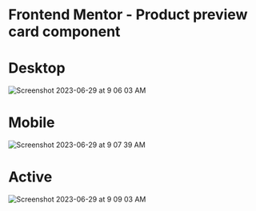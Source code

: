 # Frontend Mentor - Product preview card component

# Desktop 
![Screenshot 2023-06-29 at 9 06 03 AM](https://github.com/Mattrob10/FEM-product-preview-card-component/assets/110871707/c7640305-c79a-462a-bb6a-e003f05f6a04)
<br>
# Mobile
![Screenshot 2023-06-29 at 9 07 39 AM](https://github.com/Mattrob10/FEM-product-preview-card-component/assets/110871707/0e89ce1c-cb9d-4581-a6cb-49a7afc6295c)
<br>
# Active
![Screenshot 2023-06-29 at 9 09 03 AM](https://github.com/Mattrob10/FEM-product-preview-card-component/assets/110871707/3d7bcf90-f527-40dc-957f-19082dbb0828)
